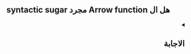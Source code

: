 <h2 align=center>syntactic sugar مجرد Arrow function هل ال</h2>

<details dir=rtl>
  <summary>
    <h2>الاجابة</h2>
  </summary>

  ال Arrow function هي طريقة تانية لكتابة ال regular function و ال syntax بتاعها هو:-
  ```javascript
   (arg1,arg2,...,argN) => expression
  ```
 طيب هو احنا كنا عايزين حاجة زي ال Arrow Function دي لي ؟ `لسببين`
  
- انها syntactic sugar
- بتحل المشكلة الأزلية لل `this` keyword


هنبدأ دلوقتي نشرح كل سبب بالتفصيل...
  
### أولا: انها syntactic sugar 
 
ال arrow function تعتبر short syntax و concise و بتوفر علينا ال Boilerplate code بتاع ال regular function و في شوية rules لازم تتبعها عشان تكتب ال arrow function و هي:
  - لازم نعملها assign ل variable معين أو نستخدمها ك callback [يعني مينفعش أعملها define علطول زي ال regular function]
  ```javascript
  
  // assign to a variable
let func = (arg1,arg2,...,argN)=> expression

// pass as a callback
[...].map((arg1,arg2,...,argN)=> expression)
  
  ```
  
  - عدد ال params لو كان: 
    - 1 بس فال ( ) هيكونوا اختياري 
    - أكتر من 1  فال ( ) هيكونوا اجباري
    - من غير Params خالص فأنت ممكن
        - تسيب ال ( ) فاضيين
        - تحط underscore بالشكل دا ( _ ) أو _

  
  ```javascript
  const func = (x) => expression  أو   const func = x => expression
  const func = (x,y,z) => expression
  const func = ()=> expression أو const func = _ => expression أو const func = (_)=> expression
  ```
  
  - عدد ال statements جوا ال function body لو كان:
  
    - كتير : فبستخدم ال {} و return keyword يعني ال return هنا هيكون نوعها explicit return
  
    - واحدة بس: فأقدر أستغني عن ال {} و ال return keyword يعني ال return هنا هيكون نوعها implicit return
  
  
```javascript
 const func = (x) => {
    // statement 1
    // statement 2
  }
  const func = (x,y,z) => x + y + z; 
```
  
  
  
  
  

  
  
  
  
  
</details>


